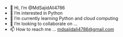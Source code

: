 - 👋 Hi, I’m @MdSajidAli4786
- 👀 I’m interested in Python 
- 🌱 I’m currently learning Python and cloud computing
- 💞️ I’m looking to collaborate on ...
- 📫 How to reach me ... mdsajidali4786@gmail.com

<!---
MdSajidAli4786/MdSajidAli4786 is a ✨ special ✨ repository because its `README.md` (this file) appears on your GitHub profile.
You can click the Preview link to take a look at your changes.
--->
